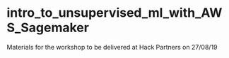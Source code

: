 # intro_to_unsupervised_ml_with_AWS_Sagemaker
Materials for the workshop to be delivered at Hack Partners on 27/08/19
